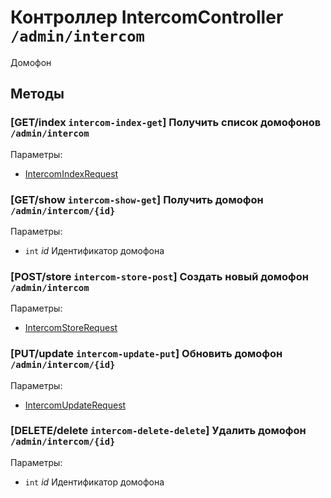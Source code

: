 # Контроллер IntercomController `/admin/intercom`

Домофон

## Методы

### [GET/index `intercom-index-get`] Получить список домофонов `/admin/intercom`

Параметры: 

- [IntercomIndexRequest](../OBJECT.md#IntercomIndexRequest) 

### [GET/show `intercom-show-get`] Получить домофон `/admin/intercom/{id}`

Параметры: 

- `int` *id* Идентификатор домофона

### [POST/store `intercom-store-post`] Создать новый домофон `/admin/intercom`

Параметры: 

- [IntercomStoreRequest](../OBJECT.md#IntercomStoreRequest) 

### [PUT/update `intercom-update-put`] Обновить домофон `/admin/intercom/{id}`

Параметры: 

- [IntercomUpdateRequest](../OBJECT.md#IntercomUpdateRequest) 

### [DELETE/delete `intercom-delete-delete`] Удалить домофон `/admin/intercom/{id}`

Параметры: 

- `int` *id* Идентификатор домофона
